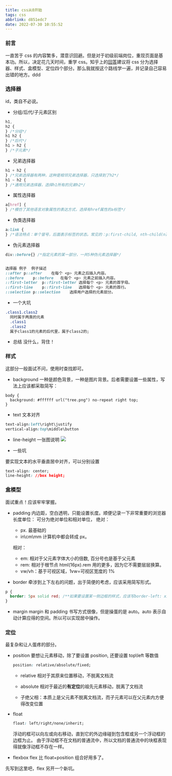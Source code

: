 ```yaml
---
title: css从0开始
tags: css
abbrlink: d851edc7
date: 2022-07-30 10:55:52
---
```


### 前言

一直苦于 css 的内容繁多，潜意识回避。但是对于初级前端岗位，重现页面是基本功。所以，决定花几天时间，重学 css。知乎上的[回答](https://www.zhihu.com/question/383581311/answer/1114218936)建议将 css 分为选择器、样式、盒模型、定位四个部分。那么我就按这个路线学一遍，并记录自己容易出错的地方。ddd

<!--more-->

### 选择器

id，类自不必说。

- 分组/后代/子元素区别

```css
h1,
h2 {
} /*分组*/
h1 h2 {
} /*后代*/
h1 > h2 {
} /*子元素*/
```

- 兄弟选择器

```css
h1 + h2 {
} /*兄弟选择器有两种，这种是相邻兄弟选择器，只选择到了h2*/
h1 ~ h2 {
} /*通用兄弟选择器，选择h1所有的兄弟h2*/
```

- 属性选择器

```css
a[href] {
} /*模仿了其他语言对象属性的表达方式，选择有href属性的a标签*/
```

- 伪类选择器

```css
a:link {
} /*语法特点：单个冒号，后面表示标签的状态。常见的：p:first-child, nth-child(n)*/
```

- 伪元素选择器

```css
div::before{} /*指定元素的某一部分，一共5种伪元素选择器*/


选择器	例子	例子描述
::after	p::after	在每个 <p> 元素之后插入内容。
::before	p::before	在每个 <p> 元素之前插入内容。
::first-letter	p::first-letter	选择每个 <p> 元素的首字母。
::first-line	p::first-line	选择每个 <p> 元素的首行。
::selection	p::selection	选择用户选择的元素部分。
```

- 一个大坑

```css
.class1.class2
  同时属于两类的元素
  .class1
  .class2
  属于class1的元素的后代里，属于class2的;
```

- 总结
  没什么，背住！

### 样式

这部分一般面试不问，使用时查找即可。

- background
  一种是颜色背景，一种是图片背景。后者需要设置一些属性，写法上应该都采取简写：

```
body {
  background: #ffffff url("tree.png") no-repeat right top;
}
```

- text
  文本对齐

```css
text-align:left\right\justify
vertical-align:top\middle\button
```

- line-height 一张图说明
  <img src="https://img1.imgtp.com/2022/07/31/caYaV0yT.png">

- 一些坑

要实现文本的水平垂直居中对齐，可以分别设置

```css
text-align: center;
line-height: //box height;
```

### 盒模型

面试重点！应该牢牢掌握。

- padding
  内边距，空白透明，只能设置长度。顺便记录一下非常重要的浏览器长度单位：
  可分为绝对单位和相对单位，
  绝对：

  - px. 最基础的
  - in\cm\mm 计算机中都会转成 px。

  相对：

  - em: 相对于父元素字体大小的倍数, 百分号也是基于父元素
  - rem: 相对于根节点 html(16px).rem 用的更多，因为它不需要层层换算。
  - vw/vh：基于可视区域，1vw=可视区宽度的 1%

- border
  牵涉到上下左右的问题，出于简便的考虑，应该采用简写形式。

```css
p {
  border: 5px solid red; /**如果要设置某一侧边框的样式，应该写border-left: xxxx */
}
```

- margin
  margin 和 padding 书写方式很像，但是操蛋的是 auto。auto 表示自动计算应得的空间。所以可以实现居中操作。

### 定位

最复杂和让人蛋疼的部分。

- position
  要想让元素移动，除了要设置 position, 还要设置 top\left 等数值

  ```css
  position: relative/absolute/fixed;
  ```

  - relative
    相对于其原来位置移动，不脱离文档流

  - absolute
    相对于最近的**有定位**的祖先元素移动，脱离了文档流

  - 子绝父相：本质上是父元素不脱离文档流，而子元素可以在父元素内方便得改变位置

- float

  ```css
  float: left/right/none/inherit;
  ```

  浮动的框可以向左或向右移动，直到它的外边缘碰到包含框或另一个浮动框的边框为止。
  由于浮动框不在文档的普通流中，所以文档的普通流中的块框表现得就像浮动框不存在一样。

- flexbox
  flex 比 float+position 组合好用多了。

先写到这里吧，flex 另开一个新坑。
